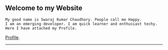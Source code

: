 ## Welcome to my Website

    My good name is Swaraj Kumar Chaudhary. People call me Happy.
    I am an emerging developer. I am quick learner and enthusiast techy.
    Here I have attached my Profile.
    
   [Profile](https://github.com/hap2y1122).
   
***
    
